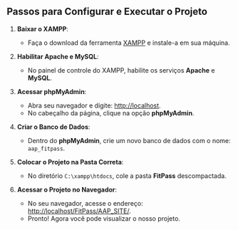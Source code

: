 ## Passos para Configurar e Executar o Projeto

1. **Baixar o XAMPP**:
   - Faça o download da ferramenta [XAMPP](https://www.apachefriends.org/index.html) e instale-a em sua máquina.

2. **Habilitar Apache e MySQL**:
   - No painel de controle do XAMPP, habilite os serviços **Apache** e **MySQL**.

3. **Acessar phpMyAdmin**:
   - Abra seu navegador e digite: [http://localhost](http://localhost).
   - No cabeçalho da página, clique na opção **phpMyAdmin**.

4. **Criar o Banco de Dados**:
   - Dentro do **phpMyAdmin**, crie um novo banco de dados com o nome: `aap_fitpass`.

5. **Colocar o Projeto na Pasta Correta**:
   - No diretório `C:\xampp\htdocs`, cole a pasta **FitPass** descompactada.

6. **Acessar o Projeto no Navegador**:
   - No seu navegador, acesse o endereço: [http://localhost/FitPass/AAP_SITE/](http://localhost/FitPass/AAP_SITE/).
   - Pronto! Agora você pode visualizar o nosso projeto.

